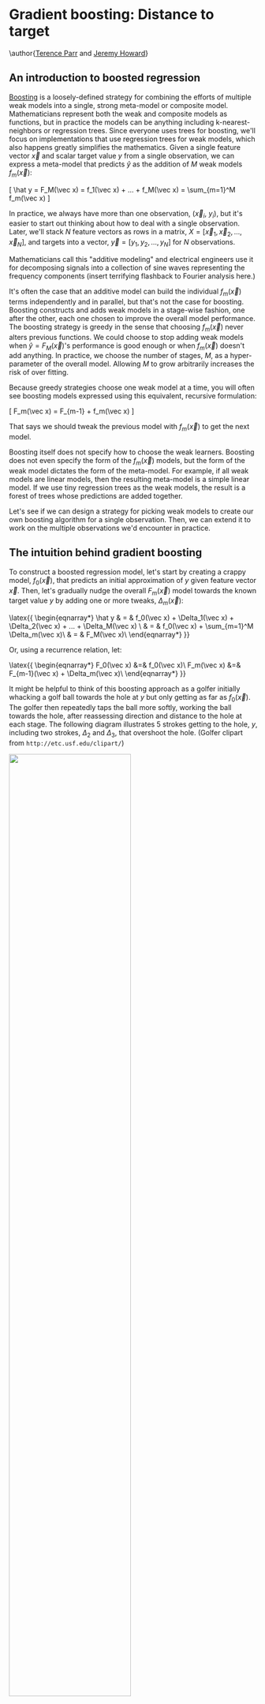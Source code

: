 # Gradient boosting: Distance to target

\author{[Terence Parr](http://parrt.cs.usfca.edu) and [Jeremy Howard](http://www.fast.ai/about/#jeremy)}

## An introduction to boosted regression

[Boosting](https://en.wikipedia.org/wiki/Boosting_\(meta-algorithm\)) is a loosely-defined strategy for combining the efforts of multiple weak models into a single, strong meta-model or composite model.   Mathematicians represent both the weak and composite models as functions, but in practice the models can be anything including k-nearest-neighbors or regression trees.  Since everyone uses trees for boosting, we'll focus on implementations that use regression trees for weak models, which also happens greatly simplifies the mathematics. Given a single feature vector $\vec x$ and scalar target value $y$ from a single observation, we can express a meta-model that predicts $\hat y$ as the addition of $M$ weak models $f_m(\vec x)$:

\[
\hat y = F_M(\vec x) = f_1(\vec x) + ...  + f_M(\vec x) = \sum_{m=1}^M f_m(\vec x)
\]

In practice, we always have more than one observation, ($\vec x_i$, $y_i$), but it's easier to start out thinking about how to deal with a single observation. Later, we'll stack $N$ feature vectors as rows in a matrix, $X = [\vec x_1, \vec x_2, ..., \vec x_N]$, and targets into a vector, $\vec y = [y_1, y_2, ..., y_N]$ for $N$ observations.

Mathematicians call this "additive modeling" and electrical engineers use it for decomposing signals into a collection of sine waves representing the frequency components (insert terrifying flashback to Fourier analysis here.) 

It's often the case that an additive model can build the individual $f_m(\vec x)$ terms independently and in parallel, but that's not the case for boosting. Boosting constructs and adds weak models in a stage-wise fashion, one after the other, each one chosen to improve the overall model performance. The boosting strategy is greedy in the sense that choosing $f_m(\vec x)$ never alters previous functions. We could choose to stop adding weak models when $\hat y = F_M(\vec x)$'s performance is good enough or when $f_m(\vec x)$ doesn't add anything.   In practice, we choose the number of stages, $M$, as a hyper-parameter of the overall model. Allowing $M$ to grow arbitrarily increases the risk of over fitting.

Because greedy strategies choose one weak model at a time, you will often see boosting models expressed using this equivalent, recursive formulation:

\[
F_m(\vec x) = F_{m-1} + f_m(\vec x)
\]

That says we should tweak the previous model with $f_m(\vec x)$ to get the next model. 

Boosting itself does not specify how to choose the weak learners.  Boosting does not even specify the form of the $f_m(\vec x)$ models, but the form of the weak model dictates the form of the meta-model. For example, if all weak models are linear models, then the resulting meta-model is a simple linear model. If we use tiny regression trees as the weak models, the result is a forest of trees whose predictions are added together.

Let's see if we can design a strategy for picking weak models to create our own boosting algorithm for a single observation. Then, we can extend it to work on the multiple observations we'd encounter in practice.

## The intuition behind gradient boosting

To construct a boosted regression model, let's start by creating a crappy model, $f_0(\vec x)$, that predicts an initial approximation of $y$ given feature vector $\vec x$. Then, let's gradually nudge the overall $F_m(\vec x)$ model towards the known target value $y$ by adding one or more tweaks, $\Delta_m(\vec x)$:

\latex{{
\begin{eqnarray*}
\hat y & = & f_0(\vec x) + \Delta_1(\vec x) + \Delta_2(\vec x) + ...  +  \Delta_M(\vec x) \\
 & = & f_0(\vec x) + \sum_{m=1}^M  \Delta_m(\vec x)\\
 & = & F_M(\vec x)\\
\end{eqnarray*}
}}

Or, using a recurrence relation, let:

\latex{{
\begin{eqnarray*}
F_0(\vec x) &=& f_0(\vec x)\\
F_m(\vec x) &=& F_{m-1}(\vec x) + \Delta_m(\vec x)\\
\end{eqnarray*}
}}

It might be helpful to think of this boosting approach as a golfer initially whacking a golf ball towards the hole at $y$ but only getting as far as $f_0(\vec x)$. The golfer then repeatedly taps the ball more softly, working the ball towards the hole, after reassessing direction and distance to the hole at each stage. The following diagram illustrates 5 strokes getting to  the hole, $y$, including two strokes, $\Delta_2$ and $\Delta_3$, that overshoot the hole. (Golfer clipart from `http://etc.usf.edu/clipart/`)

<img src="images/golf-dir-vector.png" width="70%">

After the initial stroke, the golfer determines the appropriate nudge by computing the  difference between $y$ and the first approximation, $y - f_0(\vec x)$. (We can let $\vec x$ be the hole number 1-18, but it doesn't really matter since we're only working with one observation for illustration purposes.) This difference is usually called the *residual* or *residual vector*, but it's helpful for gradient boosting to think of this as the vector pointing from the current prediction, $\hat y = F_m(\vec x)$,  to the true $y$.  (In the <a href="L1-loss.html">second article</a>, we will look at just the sign of the direction, not magnitude; we'll call that the *sign vector* to distinguish from the residual vector.) Using the residual vector as our nudge, means training $\Delta_m (\vec x)$ on value $y - F_{m-1}(\vec x)$ for our base weak models.  As with any machine learning model, our $\Delta_m$ models will not have perfect recall and precision, so we should expect $\Delta_m$ to give a noisy prediction instead of exactly $y - F_{m-1}(\vec x)$. 

As an example, let's say that the hole is at $y$=100 yards, $f_0(\vec x)=70$. Manually boosting, we might see a sequence like the following, depending on the imprecise $\Delta_m$ strokes made by the golfer:

\latex{{
{\small
\begin{tabular}[t]{lllll}
{\bf Stage} &{\bf Boosted}&{\bf Model}&{\bf Train} $\Delta_m$&{\bf Noisy}\vspace{-1mm}\\
$m$& {\bf Model} & {\bf Output} $\hat y$ & {\bf on} $y - F_{m-1}$ & {\bf Prediction} $\Delta_m$\\
\hline
0 & $F_0$ & 70 \\
1 & $F_1 = F_0 + \Delta_1$ & 70+15=85 & 100-70=30 & $\Delta_1$ = 15\\
2 & $F_2 = F_1 + \Delta_2$ & 85+20=105 & 100-85=15 & $\Delta_2$ = 20 \\
3 & $F_3 = F_2 + \Delta_3$ & 105-10=95 & 100-105={\bf -5} & $\Delta_3$ = {\bf -10} \\
4 & $F_4 = F_3 + \Delta_4$ & 95+5=100 & 100-95=5 & $\Delta_4$ = 5 \\
\end{tabular}
}
}}

A GBM implementation would also support a so-called learning rate, $\eta$, that speeds up or slows down the overall approach of $\hat y$ to $y$, which helps to reduce the likelihood of overfitting. (Ideally, the jumps would shorten as we approach, but GBMs seem to use a constant learning rate.)

To show how flexible this technique is, consider training the weak models on just the direction of $y$, rather than the magnitude and direction of $y$. In other words, we would train the $\Delta_m (\vec x)$ on $sign(y - F_{m-1}(\vec x))$, not $y - F_{m-1}(\vec x)$. The $sign(z)$ (or $sgn(z)$) function expresses the direction as one of $\{-1, 0, +1\}$, but both $sign(y - \hat y)$ and $y - \hat y$ point us in suitable directions. 

For the single observation case, final $F_M$ models derived from both direction vectors would converge towards the same value, but that's not the case for multiple observations. In the general case, these two direction vector definitions lead the overall model to converge on different predicted target $\hat {\vec y}$ vectors; naturally, their hops through the predicted values would also be different. In <a href="descent.html">Gradient boosting performs gradient descent</a>, we'll show that these two direction vector definitions are optimizing different measures of model performance.

If you understand this golfer example, then you understand the key intuition behind boosting for regression, at least for a single observation.  Yup, that's it, but there are several things to reinforce before moving on:

<ul>
	<li>The weak models learn direction **vectors** with direction information, not just magnitudes.
	<li>The initial model $f_0(\vec x)$ is trying to learn target $y$ given $\vec x$, but the $\Delta_m (\vec x)$ tweaks are trying to learn direction vectors given $\vec x$.
	<li>All weak models, $f_0(\vec x)$ and $\Delta_m(\vec x)$, train on the original feature vectors, $\vec x$.
	<li>Two common direction vector choices are the residual, $y-F_{m-1}(\vec x)$, and the sign, $sign(y-F_{m-1}(\vec x))$.
</ul>

Let's walk through a concrete example to see what gradient boosting looks like on more than one observation.

## Gradient boosting regression by example

Imagine that we have square footage data on five apartments and their rent prices in dollars per month as our training data:

<pyeval label="examples" hide=true>
from support import *
df = data()
</pyeval>

where row $i$ is an observation with one-dimensional feature vector $\vec x_i$ (bold $\vec x$) and target scalar value $y_i$. Matrix $X = [\vec x_1, \vec x_2, ..., \vec x_n]$ holds all  feature vectors and $\vec y$ (bold $\vec y$) is the entire `rent` vector $\vec y = [y_1, y_2, ..., y_n]$. $F_m(\vec x_i)$ yields a predicted value but $F_m(X)$ yields a predicted target vector, one value for each $\vec x_i$.

From this data, we'd like to build a GBM to predict rent price given square footage. To move towards $\vec y$ from any $\hat {\vec y}$, we need a direction vector. Let's start with $\vec y-\hat{\vec y}$ and then, in [Heading in the right direction](L1-loss.html), we'll see how GBM works for $sign(\vec y-\hat{\vec y})$.

Let's use the mean (average) of the rent prices as our initial model: $F_0(\vec x_i)$ = $f_0(\vec x_i)$ = 1200 for all $i$: $F_0(X) = 1200$. We use the mean because that is the single value that minimizes the mean squared error between it and the $y_i$ values. (We'll seen shortly that GBMs nudging by residual vectors optimize mean squared error.) Once we have $F_0$, we compute $F_1$ by subtracting the previous estimate from the target, $\vec y - F_0$ to get the first residual vector:

<pyeval label="examples" hide=true>
eta = 1.0
M = 3
gbm = l2boost(df, 'rent', eta, M)
splits = gbm.splits()
#print(gbm.splits())

df['deltas'] = df[['delta1','delta2','delta3']].sum(axis=1) # sum deltas
</pyeval>

<!--
<pyeval label="examples" hide=true>
# manually print table in python
# for small phone, make 2 tables
for i in range(len(df)):
    print( " & ".join([f"{int(v)}" for v in df.iloc[i,0:4]]), r"\\")

print
for i in range(len(df)):
    print( " & ".join([f"{int(v)}" for v in df.iloc[i,4:]]), r"\\")
	
print("F0 MSE", mean_squared_error(df.rent, df.F0), "MAE", mean_absolute_error(df.rent, df.F0))
print("F1 MSE", mean_squared_error(df.rent, df.F1), "MAE", mean_absolute_error(df.rent, df.F1))
print("F2 MSE", mean_squared_error(df.rent, df.F2), "MAE", mean_absolute_error(df.rent, df.F2))
print("F3 MSE", mean_squared_error(df.rent, df.F3), "MAE", mean_absolute_error(df.rent, df.F3))
</pyeval>
-->

\latex{{
{\small
\begin{tabular}[t]{rrrr}
{\bf sqfeet} & {\bf rent} & $F_0$ & $\vec y-F_0$ \\
\hline
750 & 1160 & 1418 & -258 \\
800 & 1200 & 1418 & -218 \\
850 & 1280 & 1418 & -138 \\
900 & 1450 & 1418 & 32 \\
950 & 2000 & 1418 & 582 \\
\end{tabular}
}
}}

The last column shows not only the direction but the magnitude of the difference between where we are, $F_0(X)$, and where we want to go, $\vec y$. The red vectors in the following diagram are a visualization of the residual vectors from our initial model to the rent target values.

<pyfig label=examples hide=true width="35%">
f0 = df.rent.mean()
fig, ax = plt.subplots(nrows=1, ncols=1, figsize=(4, 2.5), sharex=True)
plt.tight_layout()
ax.plot(df.sqfeet,df.rent,'o', linewidth=.8, markersize=4)
ax.plot([df.sqfeet.min()-10,df.sqfeet.max()+10], [f0,f0],
         linewidth=.8, linestyle='--', c='k')
ax.set_xlim(df.sqfeet.min()-10,df.sqfeet.max()+10)
ax.text(815, f0+15, r"$f_0({\bf x})$", fontsize=20)

ax.set_ylabel(r"Rent ($y$)", fontsize=14)
ax.set_xlabel(r"SqFeet (${\bf x}$)", fontsize=14)

# draw arrows
for x,y,yhat in zip(df.sqfeet,df.rent,df.F0):
    draw_vector(ax, x, yhat, 0, y-yhat, df.rent.max()-df.rent.min())

plt.show()
</pyfig>

Next, we train a weak model, $\Delta_1$, to predict that  residual vector given $\vec x_i$ for all $i$ observations. A perfect model, $\Delta_1$, would yield exactly $\vec y-F_0(X)$, meaning that we'd be done after one step since $F_1(X)$ would be $F_1(X) = F_0(X) + (\vec y - F_0(X))$, or just $\vec y$. Because it imperfectly captures that difference, $F_1(X)$ is still not quite $\vec y$, so we need to keep going for a few stages. Our recurrence relation with learning rate, $\eta$, is:

\[
F_m(X) = F_{m-1}(X) + \eta \Delta_m(X)
\]

We'll discuss the learning rate below, but for now, please assume that our learning rate is $\eta = 0.7$, so $F_1 = F_0 + 0.7  \Delta_1$, $F_2 = F_1 + 0.7  \Delta_2$, and so on. The following table summarizes the intermediate values of the various key "players":

\latex{{
{\small
\begin{tabular}[t]{rrrrrrrr}
$\Delta_1$ & $F_1$ & $\vec y$-$F_1$ & $\Delta_2$ & $F_2$ & $\vec y$ - $F_2$ & $\Delta_3$ & $F_3$\\
\hline
-145 & 1272 & -112 & -92 & 1180 & -20 & 15 & 1195 \\
-145 & 1272 & -72 & -92 & 1180 & 20 & 15 & 1195 \\
-145 & 1272 & 7 & 61 & 1334 & -54 & 15 & 1349 \\
-145 & 1272 & 177 & 61 & 1334 & 115 & 15 & 1349 \\
582 & 2000 & 0 & 61 & 2061 & -61 & -61 & 2000 \\
\end{tabular}
}
}}

It helps to keep in mind that we are always training on the residual vector $\vec y - F_{m-1}$ but get imperfect model $\Delta_m$. The best way to visualize the learning of $\vec y-F_{m-1}$ residual vectors by weak models, $\Delta_m$, is by looking at the residual vectors and model predictions horizontally on the same scale Y-axis:

<pyfig label=examples hide=true width="90%">
fig, axes = plt.subplots(nrows=1, ncols=3, figsize=(10, 3.5), sharey=True)

axes[0].set_ylabel(r"$y-\hat y$", fontsize=20)
for a in range(3):
    axes[a].set_xlabel(r"SqFeet", fontsize=14)
    axes[a].set_xlim(df.sqfeet.min()-10,df.sqfeet.max()+10)

plot_stump(axes[0], df.sqfeet, df.res1, df.delta1, splits[0], stage=1)
plot_stump(axes[1], df.sqfeet, df.res2, df.delta2, splits[1], stage=2)
plot_stump(axes[2], df.sqfeet, df.res3, df.delta3, splits[2], stage=3)

plt.tight_layout()
plt.show()
</pyfig>

The blue dots are the residual vector elements used to train $\Delta_m$ weak models, the dashed lines are the predictions made by $\Delta_m$, and the dotted line is the origin at 0.  Notice how the residual vector elements get smaller as we add more weak models.

The predictions are step functions because we've used a *regression tree stump* as our base weak model with split points 925, 825, and 925. Here are the three stumps implementing our $\Delta_m$ weak models:

<img src="images/stubs-mse.svg" width="90%">

<aside title="Regression tree stumps">
A regression tree stump is a regression tree with a single root and two children that splits on a single variable, which is what we have here, at a single threshold. (If we had more than a single value in our feature vectors, we'd have to build a taller tree that tested more variables; to avoid over fitting, we don't want very tall trees, however.) If a test value is less than the threshold, the model yields the average of the training samples in the left leaf. If the test value is greater than or equal to the threshold, the model yields the average of the train examples in the right leaf. 

\todo{why those splits?}

</aside>

The composite model sums together all of the weak models so let's visualize the sum of the weak models:

<pyfig label=examples hide=true width="30%">
fig, ax = plt.subplots(nrows=1, ncols=1, figsize=(4, 3))

plot_deltas(ax, df, gbm, 3)

plt.tight_layout()
plt.show()
</pyfig>

If we add all of those weak models to the initial $f_0$ average model, we see that the full composite model is a very good predictor of the actual rent values:

<pyfig label=examples hide=true width="90%">
fig, axes = plt.subplots(nrows=1, ncols=3, figsize=(11.1, 3.5))

plot_composite(axes[0], df, gbm, 1)
plot_composite(axes[1], df, gbm, 2)
plot_composite(axes[2], df, gbm, 3)

plt.tight_layout()
plt.show()
</pyfig>

It's worth pointing out something subtle with the learning rate and the notation used in the graphs: $f_0 + \eta(\Delta_1 + \Delta_2 + \Delta_3)$. That makes it look like the learning rate could be applied all the way at the end as a global learning rate. Mathematically, the formula is correct but it hides the fact that each weak model, $\Delta_m$, is trained on $\vec y - F_{m-1}(X)$ and $F_{m-1}(X)$ is a function of the learning rate: $F_{m-1}(X) = F_{m-2}(X) + \eta  \Delta_{m-1}(X)$. Friedman calls this *incremental shrinkage*.

## Measuring model performance

How good is our model? To answer that, we need a loss or cost function, $L(\vec y,\hat{\vec y})$ or $L(y_i,\hat y_i)$, that computes the cost of predicting $\hat{\vec y}$ instead of $\vec y$.   The loss across all $N$  observations is just the average (or the sum if you want since $N$ is a constant once we start training) of all the individual observation losses:

\[
L(\vec y, F_M(X)) = \frac{1}{N} \sum_{i=1}^{N} L(y_i, F_M(\vec x_i))
\]

The mean squared error (MSE) is the most common, and what we are optimizing in this article:

\[
L(\vec y,F_M(X)) = \frac{1}{N} \sum_{i=1}^{N} (y_i - F_M(\vec x_i))^2
\]

In the final article, <a href="descent.html">Gradient boosting performs gradient descent</a> we show that training our $\Delta_m$ on the residual vector leads to a minimization of the mean squared error loss function.

## Choosing hyper-parameters

We've discussed two GBM hyper-parameters in this article, the number of stages $M$ and the learning rate $\eta$.  Both affect model accuracy.  The more stages we use, the more accurate the model, but the more likely we are to be overfitting. The primary value of the learning rate, or "*shrinkage*" as some papers call it, is to reduce overfitting of the overall model. As Chen and Guestrin say in [XGBoost: A Scalable Tree Boosting System](https://arxiv.org/pdf/1603.02754.pdf), "*shrinkage reduces the influence of each individual tree and leaves space for future trees to improve the model.*" Friedman recommends a low learning rate like 0.1 and a larger number of stages. In practice, people do a grid search over the hyper-parameter space looking for the best model performance. (Grid search can be very expensive given all of the model construction involved.) For example, see the article by Aarshay Jain: [Complete Guide to Parameter Tuning in XGBoost](https://www.analyticsvidhya.com/blog/2016/03/complete-guide-parameter-tuning-xgboost-with-codes-python/) or the article by Jason Brownlee called [Tune Learning Rate for Gradient Boosting with XGBoost in Python](https://machinelearningmastery.com/tune-learning-rate-for-gradient-boosting-with-xgboost-in-python). 

The following graph shows how the mean squared error changes as we add more weak models, illustrated with a few different learning rates.  

<pyeval label="examples" hide=true>
M = 3

max_eta = 1
min_eta = .6

df_mse = pd.DataFrame(data={"stage":range(M+1)})

for eta in np.arange(min_eta, max_eta, .1):
    df = data() # fresh data
    gbm = l2boost(df, 'rent', eta, M)
    
    df_mse[f'mse_{eta:.2f}'] = mse(df, M)

df_mse
</pyeval>

<pyfig label=examples hide=true width="45%">
fig, ax = plt.subplots(nrows=1, ncols=1, figsize=(7, 6), sharex=True)

maxy = 20000

mins = []
for eta in np.arange(min_eta, max_eta, .1):
    mins.append( np.min(df_mse[f'mse_{eta:.2f}']) )

print (mins)
min_eta_index = np.argmin(mins)
print("Best index is ", min_eta_index, list(np.arange(min_eta, max_eta, .1))[min_eta_index])

i = 0
for eta in np.arange(min_eta, max_eta, .1):
    color = 'grey'
    lw = .8
    ls = ':'
    if i==min_eta_index:
        color = bookcolors['blue']
        lw = 1.7
        ls = '-'
    ax.plot(df_mse.stage,df_mse[f'mse_{eta:.2f}'],
            linewidth=lw,
            linestyle=ls,
            c=color)
    xloc = 1.2
    yloc = (df_mse[f'mse_{eta:.2f}'].values[1] + df_mse[f'mse_{eta:.2f}'].values[2])/2
    if yloc>maxy:
        yloc = maxy-100
        xloc +=  .5
    ax.text(xloc, yloc, f"$\\eta={eta:.1f}$",
            fontsize=16)
    i += 1

plt.axis([0,M,0,maxy])

ax.set_ylabel(r"Mean Squared Error", fontsize=16)
ax.set_xlabel(r"Number of stages $M$", fontsize=16)
ax.set_title(r'Effect of learning rate $\eta$ on MSE of $F_M({\bf x})$', fontsize=16)
ax.set_xticks(range(0,M+1))

plt.tight_layout()
plt.show()
</pyfig>

A value of $\eta=0.8$ looks like it reaches the minimum error at the last stage, $M=3$, so that might be a good starting point for the learning rate.

We stopped at $M=3$ for purposes of a simple explanation of how boosting works.  As we said, practitioners often use a grid search to optimize hyper-parameters, such as $M$, but one could also keep adding stages until performance stops improving.  The risk in that case would be overfitting the model.

As a side note, the idea of using a learning rate to reduce overfitting in models that optimize cost functions to learn, such as deep learning neural networks, is very common. Rather than using a constant learning rate, though, we can start the learning rate out energetically and gradually slow it down as the model approaches optimality; this proves very effective in practice.

Ok, let's tie all of this together.  A gradient boosting regression model, $F_M(X)$, adds together an initial weak model, $f_0(X)$, that predicts the average $\vec y$ value, and the predictions of $M$ weak models, $\Delta_m(X)$, that nudge $\hat{\vec y}$ towards $\vec y$. Each $\Delta_m(X)$ is trained on a residual vector that measures the direction and magnitude of the true target $\vec y$ from the previous model, $\vec y - F_{m-1}(X)$. The new prediction $F_m(X)$ is the addition of the previous model and a nudge, $\Delta_m(X)$, multiplied by a learning rate: $F_m(X) = F_{m-1}(X) + \eta \Delta_m(X)$.  Hyper-parameters $\eta$ and $M$ are determined by grid search.

<img style="float:right;margin:0px 0px 0px 0;" src="images/congrats.png" width="15%"> If you more-or-less followed this discussion, then congratulations! You understand the key elements of gradient boosting for regression. That's all there is to it. Really. As we'll see in the next article, <a href="L1-loss.html">Gradient boosting: Heading in the right direction</a>, we can use a different direction vector than the residual, but the basic mechanism is the same. Using the sign of the residual rather than the residual vector itself, will have the effect of minimizing a different loss function than mean squared error (it'll minimize mean absolute value). 

You might've heard that gradient boosting is very complex mathematically, but that's only if we care about generalizing gradient boosting to work with any loss function (with associated direction vector), rather than the two we discuss in the first two articles of this series (residual and sign vectors). If you want to get funky with the math and see the cool relationship of gradient boosting with gradient descent, check out our last article in the series, [Gradient boosting performs gradient descent](descent.html).  Also check out the next article, [Gradient boosting: Heading in the right direction](L1-loss.html) that goes through this example again but this time training weak models on the sign of the residual not the residual vector.

## GBM algorithm to minimize L2 loss

For completeness, here is the boosting algorithm that optimizes the $L_2$ loss function using regression tree stumps:

\latex{{
\setlength{\algomargin}{3pt}
\SetAlCapSkip{-10pt}
\begin{algorithm}[H]
\LinesNumbered
\SetAlgorithmName{Algorithm}{List of Algorithms}
\SetAlgoSkip{}
\SetInd{.5em}{.5em}
\TitleOfAlgo{{\em l2boost}($X$,$\vec y$,$M$,$\eta$) {\bf returns} model $F_M$}
Let $F_0(X) = \frac{1}{N}\sum_{i=1}^N y_i$, mean of target $\vec y$ across all observations\\
\For{$m$ = 1 \KwTo $M$}{
	Let $\delta_m = \vec y - F_{m-1}(X)$ be the residual vector\\
	Train regression tree $\Delta_m$ on $\delta_m$, minimizing squared error\\
	$F_m(X) = F_{m-1}(X) + \eta \Delta_m(X)$\\
}
\Return{$F_M$}\\
\end{algorithm}
}}
